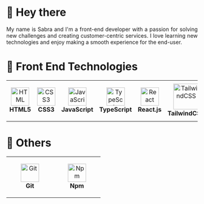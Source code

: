 # 👋 Hey there

<div align="justify">
    My name is Sabra and I'm a front-end developer with a passion for solving new challenges and creating customer-centric services. I love learning new technologies
and enjoy making a smooth experience for the end-user.
</div>

# 🔧 Front End Technologies

<table>
  <tr>
    <td align="center" height="108" width="108">
      <img
        src="https://cdn.jsdelivr.net/gh/devicons/devicon/icons/html5/html5-plain.svg"
        width="48"
        height="48"
        alt="HTML"
      />
      <br /><strong>HTML5</strong>
    </td>
    <td align="center" height="108" width="108">
      <img
        src="https://cdn.jsdelivr.net/gh/devicons/devicon/icons/css3/css3-plain.svg"
        width="48"
        height="48"
        alt="CSS3"
      />
      <br /><strong>CSS3</strong>
    </td>
    <td align="center" height="108" width="108">
      <img
        src="https://cdn.jsdelivr.net/gh/devicons/devicon/icons/javascript/javascript-plain.svg"
        width="48"
        height="48"
        alt="JavaScript"
      />
      <br /><strong>JavaScript</strong>
      </td>
       <td align="center" height="108" width="108">
      <img
        src="https://upload.wikimedia.org/wikipedia/commons/thumb/4/4c/Typescript_logo_2020.svg/1024px-Typescript_logo_2020.svg.png"
        width="48"
        height="48"
        alt="TypeScript"
      />
      <br /><strong>TypeScript</strong>
      </td>
    <td align="center" height="108" width="108">
      <img
        src="https://cdn.jsdelivr.net/gh/devicons/devicon/icons/react/react-original.svg"
        width="48"
        height="48"
        alt="React"
      />
      <br /><strong>React.js</strong>
      </td> 
    <td align="center" height="108" width="108">
      <img
        src="https://avatars.githubusercontent.com/u/67109815"
        width="68"
        height="68"
        alt="TailwindCSS"
      />
      <br /><strong>TailwindCSS</strong>
  </td> 
  </tr>
</table>


# 🔧 Others
<table>
  <tr>
    <td align="center" height="108" width="108">
      <img
        src="https://cdn.jsdelivr.net/gh/devicons/devicon/icons/git/git-original.svg"
        width="48"
        height="48"
        alt="Git"
      />
      <br /><strong>Git</strong>
    </td>
    <td align="center" height="108" width="108">
      <img
        src="https://cdn.jsdelivr.net/gh/devicons/devicon/icons/npm/npm-original-wordmark.svg"
        width="48"
        height="48"
        alt="Npm"
      />
      <br /><strong>Npm</strong>
    </td>
  </tr>
</table>
